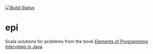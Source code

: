 [![Build Status](https://api.travis-ci.org/asarkar/epi.svg)](https://travis-ci.org/asarkar/epi)

# epi
Scala solutions for problems from the book [Elements of Programming Interviews in Java](https://www.amazon.com/Elements-Programming-Interviews-Java-Insiders/dp/1517671272).
